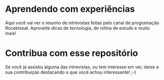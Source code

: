 # Aprendendo com experiências

Aqui você vai ver o resumo de intrevistas
feitas pelo canal de programação
Rocektseat. Aproveite dicas de tecnologia,
de rotina de estudo e muito mais! 


# Contribua com esse repositório

Se você já assistiu alguma das intrevistas,
ou tem interesse em ver, deixe a sua 
contribuição destacando o que você achou
interessante! ;-) 
